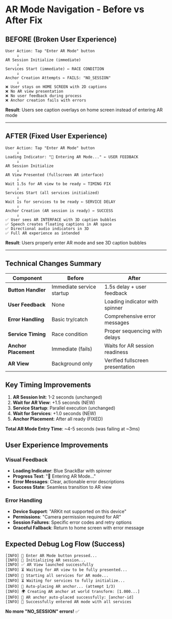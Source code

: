 # AR Mode Navigation - Before vs After Fix

## BEFORE (Broken User Experience)

```
User Action: Tap "Enter AR Mode" button
     ↓
AR Session Initialize (immediate)
     ↓
Services Start (immediate) ← RACE CONDITION
     ↓
Anchor Creation Attempts ← FAILS: "NO_SESSION"
     ↓
❌ User stays on HOME SCREEN with 2D captions
❌ No AR view presentation 
❌ No user feedback during process
❌ Anchor creation fails with errors
```

**Result**: Users see caption overlays on home screen instead of entering AR mode

---

## AFTER (Fixed User Experience)

```
User Action: Tap "Enter AR Mode" button
     ↓
Loading Indicator: "🥽 Entering AR Mode..." ← USER FEEDBACK
     ↓
AR Session Initialize 
     ↓
AR View Presented (fullscreen AR interface)
     ↓
Wait 1.5s for AR view to be ready ← TIMING FIX
     ↓
Services Start (all services initialized)
     ↓
Wait 1s for services to be ready ← SERVICE DELAY
     ↓
Anchor Creation (AR session is ready) ← SUCCESS
     ↓
✅ User sees AR INTERFACE with 3D caption bubbles
✅ Speech creates floating captions in AR space
✅ Directional audio indicators in 3D
✅ Full AR experience as intended
```

**Result**: Users properly enter AR mode and see 3D caption bubbles

---

## Technical Changes Summary

| Component | Before | After |
|-----------|--------|-------|
| **Button Handler** | Immediate service startup | 1.5s delay + user feedback |
| **User Feedback** | None | Loading indicator with spinner |
| **Error Handling** | Basic try/catch | Comprehensive error messages |
| **Service Timing** | Race condition | Proper sequencing with delays |
| **Anchor Placement** | Immediate (fails) | Waits for AR session readiness |
| **AR View** | Background only | Verified fullscreen presentation |

## Key Timing Improvements

1. **AR Session Init**: 1-2 seconds (unchanged)
2. **Wait for AR View**: +1.5 seconds (NEW)
3. **Service Startup**: Parallel execution (unchanged)
4. **Wait for Services**: +1.0 seconds (NEW)
5. **Anchor Placement**: After all ready (FIXED)

**Total AR Mode Entry Time**: ~4-5 seconds (was failing at ~3ms)

## User Experience Improvements

### Visual Feedback
- **Loading Indicator**: Blue SnackBar with spinner
- **Progress Text**: "🥽 Entering AR Mode..."
- **Error Messages**: Clear, actionable error descriptions
- **Success State**: Seamless transition to AR view

### Error Handling
- **Device Support**: "ARKit not supported on this device"
- **Permissions**: "Camera permission required for AR"
- **Session Failures**: Specific error codes and retry options
- **Graceful Fallback**: Return to home screen with error message

## Expected Debug Log Flow (Success)

```
[INFO] 🥽 Enter AR Mode button pressed...
[INFO] 🥽 Initializing AR session...
[INFO] ✅ AR View launched successfully
[INFO] ⏳ Waiting for AR view to be fully presented...
[INFO] 🚀 Starting all services for AR mode...
[INFO] ⏳ Waiting for services to fully initialize...
[INFO] 🎯 Auto-placing AR anchor... (attempt 1/3)
[INFO] 🌍 Creating AR anchor at world transform: [1.000...]
[INFO] 🎉 AR anchor auto-placed successfully: [anchor-id]
[INFO] 🎉 Successfully entered AR mode with all services
```

**No more "NO_SESSION" errors!** ✅